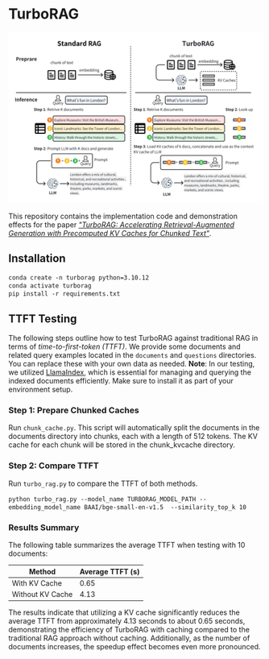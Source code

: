 # TurboRAG

![Paper Cover Image](assets/image/TurboRAG.png)

This repository contains the implementation code and demonstration effects for the paper [*"TurboRAG: Accelerating Retrieval-Augmented Generation with Precomputed KV Caches for Chunked Text"*](https://arxiv.org/abs/2410.07590).

## Installation
```
conda create -n turborag python=3.10.12
conda activate turborag
pip install -r requirements.txt
```

## TTFT Testing
The following steps outline how to test TurboRAG against traditional RAG in terms of *time-to-first-token (TTFT)*. We provide some documents and related query examples located in the `documents` and `questions` directories. You can replace these with your own data as needed.
**Note**: In our testing, we utilized [LlamaIndex](https://github.com/run-llama/llama_index), which is essential for managing and querying the indexed documents efficiently. Make sure to install it as part of your environment setup.

### Step 1: Prepare Chunked Caches
Run `chunk_cache.py`. This script will automatically split the documents in the documents directory into chunks, each with a length of 512 tokens. The KV cache for each chunk will be stored in the chunk_kvcache directory.
### Step 2: Compare TTFT
Run `turbo_rag.py` to compare the TTFT of both methods.
```
python turbo_rag.py --model_name TURBORAG_MODEL_PATH --embedding_model_name BAAI/bge-small-en-v1.5  --similarity_top_k 10
```
### Results Summary
The following table summarizes the average TTFT when testing with 10 documents:

|  Method   | Average TTFT (s)  |
|  ----  | ----  |
| With KV Cache  | 0.65 |
| Without KV Cache  | 4.13 |

The results indicate that utilizing a KV cache significantly reduces the average TTFT from approximately 4.13 seconds to about 0.65 seconds, demonstrating the efficiency of TurboRAG with caching compared to the traditional RAG approach without caching. Additionally, as the number of documents increases, the speedup effect becomes even more pronounced.


